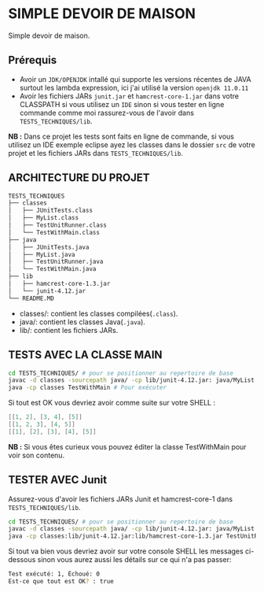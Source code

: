 # SIMPLE DEVOIR DE MAISON

Simple devoir de maison.

## Prérequis

- Avoir un `JDK/OPENJDK` intallé qui supporte les versions récentes de JAVA surtout les lambda expression, ici j'ai utilisé la version `openjdk 11.0.11`
- Avoir les fichiers JARs `junit.jar` et `hamcrest-core-1.jar` dans votre CLASSPATH si vous utilisez un `IDE` sinon si vous tester en ligne commande comme moi rassurez-vous de l'avoir dans `TESTS_TECHNIQUES/lib`.

**NB :** Dans ce projet les tests sont faits en ligne de commande, si vous utilisez un IDE exemple eclipse ayez les classes dans le dossier `src` de votre projet et les fichiers JARs dans `TESTS_TECHNIQUES/lib`.

## ARCHITECTURE DU PROJET

```sh
TESTS_TECHNIQUES
├── classes
│   ├── JUnitTests.class
│   ├── MyList.class
│   ├── TestUnitRunner.class
│   └── TestWithMain.class
├── java
│   ├── JUnitTests.java
│   ├── MyList.java
│   ├── TestUnitRunner.java
│   └── TestWithMain.java
├── lib
│   ├── hamcrest-core-1.3.jar
│   └── junit-4.12.jar
└── README.MD
```

- classes/: contient les classes compilées(`.class`).
- java/: contient les classes Java(`.java`).
- lib/: contient les fichiers JARs.

## TESTS AVEC LA CLASSE MAIN

```sh
cd TESTS_TECHNIQUES/ # pour se positionner au repertoire de base
javac -d classes -sourcepath java/ -cp lib/junit-4.12.jar: java/MyList.java java/TestWithMain.java java/JUnitTests.java java/TestUnitRunner.java # Pour compiler tout le necessaire
java -cp classes TestWithMain # Pour exécuter
```

Si tout est OK vous devriez avoir comme suite sur votre SHELL :

```Java
[[1, 2], [3, 4], [5]]
[[1, 2, 3], [4, 5]]
[[1], [2], [3], [4], [5]]
```

**NB :** Si vous êtes curieux vous pouvez éditer la classe TestWithMain pour voir son contenu.

## TESTER AVEC Junit

Assurez-vous d'avoir les fichiers JARs Junit et hamcrest-core-1 dans `TESTS_TECHNIQUES/lib`.

```sh
cd TESTS_TECHNIQUES/ # pour se positionner au repertoire de base
javac -d classes -sourcepath java/ -cp lib/junit-4.12.jar: java/MyList.java java/TestWithMain.java java/JUnitTests.java java/TestUnitRunner.java # Pour compiler tout le necessaire
java -cp classes:lib/junit-4.12.jar:lib/hamcrest-core-1.3.jar TestUnitRunner # pour exécuter
```

Si tout va bien vous devriez avoir sur votre console SHELL les messages ci-dessous sinon vous aurez aussi les détails sur ce qui n'a pas passer:

```sh
Test exécuté: 1, Échoué: 0
Est-ce que tout est OK? : true
```
